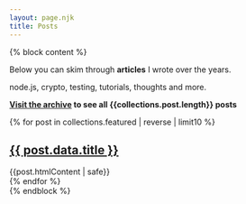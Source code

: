 ```yaml
---
layout: page.njk
title: Posts
---
```


{% block content %}

<div class="alert">
  <p>
    Below you can skim through <b>articles</b> I wrote over the years.
  </p>
  <p>
    node.js, crypto, testing, tutorials, thoughts and more.
  </p>
</div>

<b><a href="/archive/">Visit the archive</a> to see all {{collections.post.length}} posts</b>

<div class="posts flex flex-wrap">
{% for post in collections.featured | reverse | limit10 %}
  <article class="preview">
    <h1 class="title"><span><a href="{{ post.url }}">{{ post.data.title }}</a></span></h1>
    <div>{{post.htmlContent | safe}}</div>
  </article>
{% endfor %}
</div>
{% endblock %}
